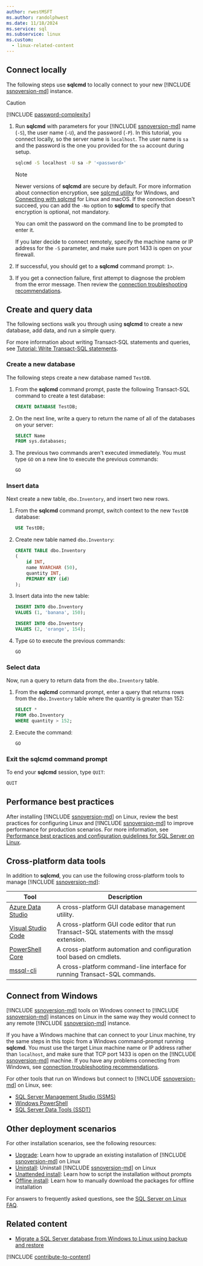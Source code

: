 ```yaml
---
author: rwestMSFT
ms.author: randolphwest
ms.date: 11/18/2024
ms.service: sql
ms.subservice: linux
ms.custom:
  - linux-related-content
---
```

## Connect locally

The following steps use **sqlcmd** to locally connect to your new [!INCLUDE [ssnoversion-md](../../includes/ssnoversion-md.md)] instance.

> [!CAUTION]  
> [!INCLUDE [password-complexity](password-complexity.md)]

1. Run **sqlcmd** with parameters for your [!INCLUDE [ssnoversion-md](../../includes/ssnoversion-md.md)] name (`-S`), the user name (`-U`), and the password (`-P`). In this tutorial, you connect locally, so the server name is `localhost`. The user name is `sa` and the password is the one you provided for the `sa` account during setup.

   ```bash
   sqlcmd -S localhost -U sa -P '<password>'
   ```

   > [!NOTE]  
   > Newer versions of **sqlcmd** are secure by default. For more information about connection encryption, see [sqlcmd utility](../../tools/sqlcmd/sqlcmd-utility.md) for Windows, and [Connecting with sqlcmd](../../connect/odbc/linux-mac/connecting-with-sqlcmd.md) for Linux and macOS. If the connection doesn't succeed, you can add the `-No` option to **sqlcmd** to specify that encryption is optional, not mandatory.

   You can omit the password on the command line to be prompted to enter it.

   If you later decide to connect remotely, specify the machine name or IP address for the `-S` parameter, and make sure port 1433 is open on your firewall.

1. If successful, you should get to a **sqlcmd** command prompt: `1>`.

1. If you get a connection failure, first attempt to diagnose the problem from the error message. Then review the [connection troubleshooting recommendations](../sql-server-linux-troubleshooting-guide.md#connection).

## Create and query data

The following sections walk you through using **sqlcmd** to create a new database, add data, and run a simple query.

For more information about writing Transact-SQL statements and queries, see [Tutorial: Write Transact-SQL statements](../../t-sql/tutorial-writing-transact-sql-statements.md).

### Create a new database

The following steps create a new database named `TestDB`.

1. From the **sqlcmd** command prompt, paste the following Transact-SQL command to create a test database:

   ```sql
   CREATE DATABASE TestDB;
   ```

1. On the next line, write a query to return the name of all of the databases on your server:

   ```sql
   SELECT Name
   FROM sys.databases;
   ```

1. The previous two commands aren't executed immediately. You must type `GO` on a new line to execute the previous commands:

   ```sql
   GO
   ```

### Insert data

Next create a new table, `dbo.Inventory`, and insert two new rows.

1. From the **sqlcmd** command prompt, switch context to the new `TestDB` database:

   ```sql
   USE TestDB;
   ```

1. Create new table named `dbo.Inventory`:

   ```sql
   CREATE TABLE dbo.Inventory
   (
       id INT,
       name NVARCHAR (50),
       quantity INT,
       PRIMARY KEY (id)
   );
   ```

1. Insert data into the new table:

   ```sql
   INSERT INTO dbo.Inventory
   VALUES (1, 'banana', 150);

   INSERT INTO dbo.Inventory
   VALUES (2, 'orange', 154);
   ```

1. Type `GO` to execute the previous commands:

   ```sql
   GO
   ```

### Select data

Now, run a query to return data from the `dbo.Inventory` table.

1. From the **sqlcmd** command prompt, enter a query that returns rows from the `dbo.Inventory` table where the quantity is greater than 152:

   ```sql
   SELECT *
   FROM dbo.Inventory
   WHERE quantity > 152;
   ```

1. Execute the command:

   ```sql
   GO
   ```

### Exit the sqlcmd command prompt

To end your **sqlcmd** session, type `QUIT`:

```sql
QUIT
```

## Performance best practices

After installing [!INCLUDE [ssnoversion-md](../../includes/ssnoversion-md.md)] on Linux, review the best practices for configuring Linux and [!INCLUDE [ssnoversion-md](../../includes/ssnoversion-md.md)] to improve performance for production scenarios. For more information, see [Performance best practices and configuration guidelines for SQL Server on Linux](../sql-server-linux-performance-best-practices.md).

## Cross-platform data tools

In addition to **sqlcmd**, you can use the following cross-platform tools to manage [!INCLUDE [ssnoversion-md](../../includes/ssnoversion-md.md)]:

| Tool | Description |
| --- | --- |
| [Azure Data Studio](../../azure-data-studio/index.yml) | A cross-platform GUI database management utility. |
| [Visual Studio Code](../../tools/visual-studio-code/sql-server-develop-use-vscode.md) | A cross-platform GUI code editor that run Transact-SQL statements with the mssql extension. |
| [PowerShell Core](../sql-server-linux-manage-powershell-core.md) | A cross-platform automation and configuration tool based on cmdlets. |
| [mssql-cli](https://github.com/dbcli/mssql-cli/tree/master/doc) | A cross-platform command-line interface for running Transact-SQL commands. |

## Connect from Windows

[!INCLUDE [ssnoversion-md](../../includes/ssnoversion-md.md)] tools on Windows connect to [!INCLUDE [ssnoversion-md](../../includes/ssnoversion-md.md)] instances on Linux in the same way they would connect to any remote [!INCLUDE [ssnoversion-md](../../includes/ssnoversion-md.md)] instance.

If you have a Windows machine that can connect to your Linux machine, try the same steps in this topic from a Windows command-prompt running **sqlcmd**. You must use the target Linux machine name or IP address rather than `localhost`, and make sure that TCP port 1433 is open on the [!INCLUDE [ssnoversion-md](../../includes/ssnoversion-md.md)] machine. If you have any problems connecting from Windows, see [connection troubleshooting recommendations](../sql-server-linux-troubleshooting-guide.md#connection).

For other tools that run on Windows but connect to [!INCLUDE [ssnoversion-md](../../includes/ssnoversion-md.md)] on Linux, see:

- [SQL Server Management Studio (SSMS)](../sql-server-linux-manage-ssms.md)
- [Windows PowerShell](../sql-server-linux-manage-powershell.md)
- [SQL Server Data Tools (SSDT)](../sql-server-linux-develop-use-ssdt.md)

## Other deployment scenarios

For other installation scenarios, see the following resources:

- [Upgrade](../sql-server-linux-setup.md#upgrade): Learn how to upgrade an existing installation of [!INCLUDE [ssnoversion-md](../../includes/ssnoversion-md.md)] on Linux
- [Uninstall](../sql-server-linux-setup.md#uninstall): Uninstall [!INCLUDE [ssnoversion-md](../../includes/ssnoversion-md.md)] on Linux
- [Unattended install](../sql-server-linux-setup.md#unattended): Learn how to script the installation without prompts
- [Offline install](../sql-server-linux-setup.md#offline): Learn how to manually download the packages for offline installation

For answers to frequently asked questions, see the [SQL Server on Linux FAQ](../sql-server-linux-faq.yml).

## Related content

- [Migrate a SQL Server database from Windows to Linux using backup and restore](../sql-server-linux-migrate-restore-database.md)

[!INCLUDE [contribute-to-content](../../includes/paragraph-content/contribute-to-content.md)]
